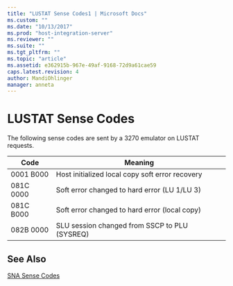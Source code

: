 ```yaml
---
title: "LUSTAT Sense Codes1 | Microsoft Docs"
ms.custom: ""
ms.date: "10/13/2017"
ms.prod: "host-integration-server"
ms.reviewer: ""
ms.suite: ""
ms.tgt_pltfrm: ""
ms.topic: "article"
ms.assetid: e362915b-967e-49af-9168-72d9a61cae59
caps.latest.revision: 4
author: MandiOhlinger
manager: anneta
---
```

# LUSTAT Sense Codes
The following sense codes are sent by a 3270 emulator on LUSTAT requests.  
  
|Code|Meaning|  
|----------|-------------|  
|0001 B000|Host initialized local copy soft error recovery|  
|081C 0000|Soft error changed to hard error (LU 1/LU 3)|  
|081C B000|Soft error changed to hard error (local copy)|  
|082B 0000|SLU session changed from SSCP to PLU (SYSREQ)|  
  
## See Also  
 [SNA Sense Codes](../core/sna-sense-codes.md)